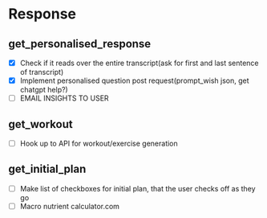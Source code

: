 # Response

## get_personalised_response
- [x] Check if it reads over the entire transcript(ask for first and last sentence of transcript)
- [x] Implement personalised question post request(prompt_wish json, get chatgpt help?)
- [ ] EMAIL INSIGHTS TO USER

## get_workout
- [ ] Hook up to API for workout/exercise generation

## get_initial_plan
- [ ] Make list of checkboxes for initial plan, that the user checks off as they go
- [ ] Macro nutrient calculator.com
